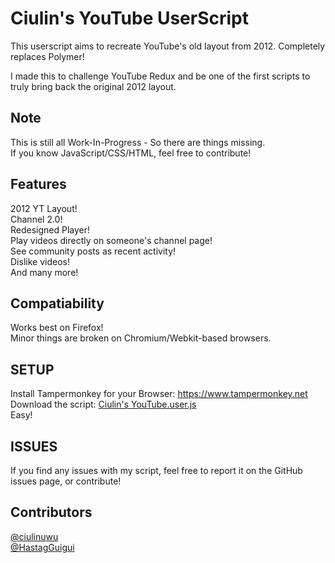 # Ciulin's YouTube UserScript
This userscript aims to recreate YouTube's old layout from 2012.
Completely replaces Polymer!

I made this to challenge YouTube Redux and be one of the first scripts to truly bring back the original 2012 layout.


## Note
This is still all Work-In-Progress - So there are things missing.</br>
If you know JavaScript/CSS/HTML, feel free to contribute!

## Features
2012 YT Layout!<br/>
Channel 2.0!<br/>
Redesigned Player!<br/>
Play videos directly on someone's channel page!<br/>
See community posts as recent activity!<br/>
Dislike videos!<br/>
And many more!<br/>

## Compatiability
Works best on Firefox!<br/>
Minor things are broken on Chromium/Webkit-based browsers.

## SETUP

Install Tampermonkey for your Browser: https://www.tampermonkey.net<br/>
Download the script: [Ciulin's YouTube.user.js](https://github.com/ciulinuwu/ciulin-s-youtube/raw/main/Ciulin's%20YouTube.user.js)<br/>
Easy!

## ISSUES
If you find any issues with my script, feel free to report it on the GitHub issues page, or contribute!<br/>

## Contributors
[@ciulinuwu](https://github.com/ciulinuwu)<br/>
[@HastagGuigui](https://github.com/HastagGuigui)<br/>
